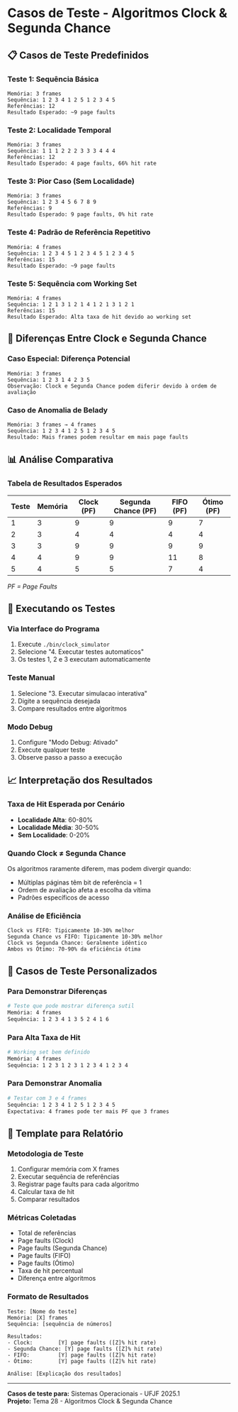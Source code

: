 # Casos de Teste - Algoritmos Clock & Segunda Chance

## 📋 Casos de Teste Predefinidos

### **Teste 1: Sequência Básica**
```
Memória: 3 frames
Sequência: 1 2 3 4 1 2 5 1 2 3 4 5
Referências: 12
Resultado Esperado: ~9 page faults
```

### **Teste 2: Localidade Temporal**
```
Memória: 3 frames
Sequência: 1 1 1 2 2 2 3 3 3 4 4 4
Referências: 12
Resultado Esperado: 4 page faults, 66% hit rate
```

### **Teste 3: Pior Caso (Sem Localidade)**
```
Memória: 3 frames  
Sequência: 1 2 3 4 5 6 7 8 9
Referências: 9
Resultado Esperado: 9 page faults, 0% hit rate
```

### **Teste 4: Padrão de Referência Repetitivo**
```
Memória: 4 frames
Sequência: 1 2 3 4 5 1 2 3 4 5 1 2 3 4 5
Referências: 15
Resultado Esperado: ~9 page faults
```

### **Teste 5: Sequência com Working Set**
```
Memória: 4 frames
Sequência: 1 2 1 3 1 2 1 4 1 2 1 3 1 2 1
Referências: 15
Resultado Esperado: Alta taxa de hit devido ao working set
```

## 🔄 Diferenças Entre Clock e Segunda Chance

### **Caso Especial: Diferença Potencial**
```
Memória: 3 frames
Sequência: 1 2 3 1 4 2 3 5
Observação: Clock e Segunda Chance podem diferir devido à ordem de avaliação
```

### **Caso de Anomalia de Belady**
```
Memória: 3 frames → 4 frames
Sequência: 1 2 3 4 1 2 5 1 2 3 4 5
Resultado: Mais frames podem resultar em mais page faults
```

## 📊 Análise Comparativa

### **Tabela de Resultados Esperados**

| Teste | Memória | Clock (PF) | Segunda Chance (PF) | FIFO (PF) | Ótimo (PF) |
|-------|---------|------------|---------------------|-----------|------------|
| 1     | 3       | 9          | 9                   | 9         | 7          |
| 2     | 3       | 4          | 4                   | 4         | 4          |
| 3     | 3       | 9          | 9                   | 9         | 9          |
| 4     | 4       | 9          | 9                   | 11        | 8          |
| 5     | 4       | 5          | 5                   | 7         | 4          |

*PF = Page Faults*

## 🧪 Executando os Testes

### **Via Interface do Programa**
1. Execute `./bin/clock_simulator`
2. Selecione "4. Executar testes automaticos"
3. Os testes 1, 2 e 3 executam automaticamente

### **Teste Manual**
1. Selecione "3. Executar simulacao interativa"
2. Digite a sequência desejada
3. Compare resultados entre algoritmos

### **Modo Debug**
1. Configure "Modo Debug: Ativado"
2. Execute qualquer teste
3. Observe passo a passo a execução

## 📈 Interpretação dos Resultados

### **Taxa de Hit Esperada por Cenário**
- **Localidade Alta**: 60-80%
- **Localidade Média**: 30-50%  
- **Sem Localidade**: 0-20%

### **Quando Clock ≠ Segunda Chance**
Os algoritmos raramente diferem, mas podem divergir quando:
- Múltiplas páginas têm bit de referência = 1
- Ordem de avaliação afeta a escolha da vítima
- Padrões específicos de acesso

### **Análise de Eficiência**
```
Clock vs FIFO: Tipicamente 10-30% melhor
Segunda Chance vs FIFO: Tipicamente 10-30% melhor  
Clock vs Segunda Chance: Geralmente idêntico
Ambos vs Ótimo: 70-90% da eficiência ótima
```

## 🎯 Casos de Teste Personalizados

### **Para Demonstrar Diferenças**
```bash
# Teste que pode mostrar diferença sutil
Memória: 4 frames
Sequência: 1 2 3 4 1 3 5 2 4 1 6
```

### **Para Alta Taxa de Hit**
```bash  
# Working set bem definido
Memória: 4 frames
Sequência: 1 2 3 1 2 3 1 2 3 4 1 2 3 4
```

### **Para Demonstrar Anomalia**
```bash
# Testar com 3 e 4 frames
Sequência: 1 2 3 4 1 2 5 1 2 3 4 5
Expectativa: 4 frames pode ter mais PF que 3 frames
```

## 📝 Template para Relatório

### **Metodologia de Teste**
1. Configurar memória com X frames
2. Executar sequência de referências
3. Registrar page faults para cada algoritmo
4. Calcular taxa de hit
5. Comparar resultados

### **Métricas Coletadas**
- Total de referências
- Page faults (Clock)
- Page faults (Segunda Chance)  
- Page faults (FIFO)
- Page faults (Ótimo)
- Taxa de hit percentual
- Diferença entre algoritmos

### **Formato de Resultados**
```
Teste: [Nome do teste]
Memória: [X] frames
Sequência: [sequência de números]

Resultados:
- Clock:        [Y] page faults ([Z]% hit rate)
- Segunda Chance: [Y] page faults ([Z]% hit rate)  
- FIFO:         [Y] page faults ([Z]% hit rate)
- Ótimo:        [Y] page faults ([Z]% hit rate)

Análise: [Explicação dos resultados]
```

---

**Casos de teste para:** Sistemas Operacionais - UFJF 2025.1  
**Projeto:** Tema 28 - Algoritmos Clock & Segunda Chance
